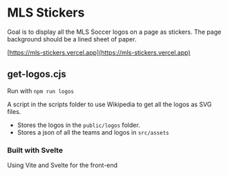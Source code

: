 # MLS Stickers

Goal is to display all the MLS Soccer logos on a page as stickers. The page background should be a lined sheet of paper.

[https://mls-stickers.vercel.app](https://mls-stickers.vercel.app)

## get-logos.cjs

Run with `npm run logos`

A script in the scripts folder to use Wikipedia to get all the logos as SVG files.

- Stores the logos in the `public/logos` folder.
- Stores a json of all the teams and logos in `src/assets`

### Built with Svelte

Using Vite and Svelte for the front-end
